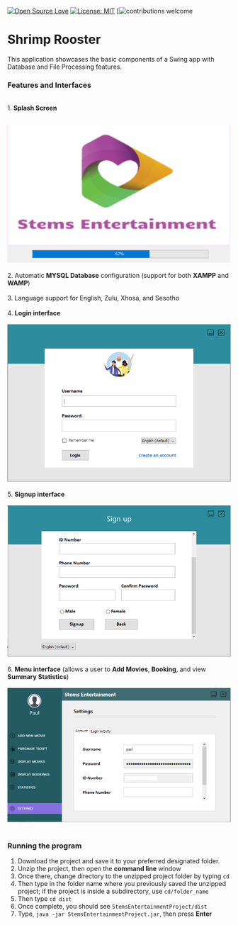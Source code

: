 [![Open Source Love](https://firstcontributions.github.io/open-source-badges/badges/open-source-v1/open-source.svg)](https://github.com/firstcontributions/open-source-badges)
[![License: MIT](https://img.shields.io/badge/License-MIT-green.svg)](https://opensource.org/licenses/MIT)
[![contributions welcome](https://img.shields.io/static/v1.svg?label=Contributions&message=Welcome&color=0059b3&style=flat-square)
# Shrimp Rooster
This application showcases the basic components of a Swing app with Database and File Processing features.

<h3><b>Features and Interfaces</b></h3>
<br>
 1. <b>Splash Screen </b> 
<br><br>

![](snippets/Loading%20Form.PNG)
<br><br>
2. Automatic <b>MYSQL Database</b> configuration (support for both <b>XAMPP</b> and <b>WAMP</b>)       
<br>
3. Language support for English, Zulu, Xhosa, and Sesotho<br>      
4. <b>Login interface</b>
<br></br>
![](snippets/login%20form.PNG)
<br></br>
5. <b>Signup interface</b>
<br></br>
![](snippets/signup%20form.PNG)
<br></br>
6. <b>Menu interface</b> (allows a user to <b>Add Movies</b>, <b>Booking</b>, and view <b>Summary Statistics</b>)
<br></br>
![](snippets/menu.PNG)
<br></br> 

<h3><b>Running the program</b></h3>

<ol>
  <li> Download the project and save it to your preferred designated folder.</li>
  <li> Unzip the project, then open the <b>command line</b> window </li>
  <li> Once there, change directory to the unzipped project folder by typing <code>cd</code></li>
  <li> Then type in the folder name where you previously saved the unzipped project; if      
       the project is inside a subdirectory, use <code>cd/folder_name</code></li>
  <li> Then type <code>cd dist</code></li>
  <li> Once complete, you should see <code>StemsEntertainmentProject/dist</code></li>
  <li> Type, <code>java -jar StemsEntertainmentProject.jar</code>, then press <b>Enter</b>
 
